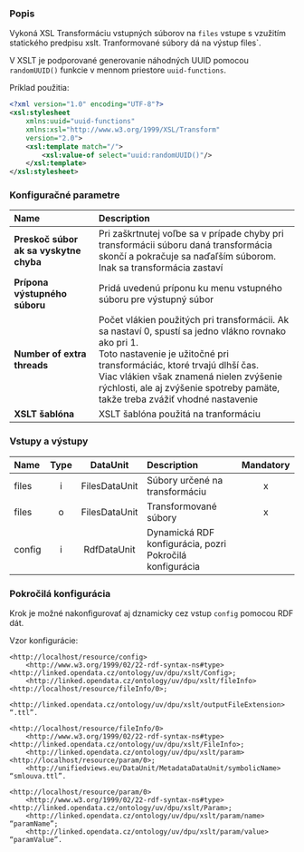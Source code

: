 ### Popis

Vykoná XSL Transformáciu vstupných súborov na `files` vstupe s vzužitím statického predpisu xslt.
Tranformované súbory dá na výstup files`.

V XSLT je podporované generovanie náhodných UUID pomocou `randomUUID()` funkcie v mennom priestore `uuid-functions`.

Príklad použitia:

```xml
<?xml version="1.0" encoding="UTF-8"?>
<xsl:stylesheet
    xmlns:uuid="uuid-functions"
    xmlns:xsl="http://www.w3.org/1999/XSL/Transform"
    version="2.0">
    <xsl:template match="/">
        <xsl:value-of select="uuid:randomUUID()"/>
    </xsl:template>
</xsl:stylesheet>
```

### Konfiguračné parametre

| Name | Description |
|:----|:----|
| **Preskoč súbor ak sa vyskytne chyba** | Pri zaškrtnutej voľbe sa v prípade chyby pri transformácii súboru daná transformácia skončí a pokračuje sa naďaľším súborom. Inak sa transformácia zastaví |
| **Prípona výstupného súboru** | Pridá uvedenú príponu ku menu vstupného súboru pre výstupný súbor |
| **Number of extra threads** | Počet vlákien použitých pri transformácii. Ak sa nastaví 0, spustí sa jedno vlákno rovnako ako pri 1.<br>Toto nastavenie je užitočné pri transformáciác, ktoré trvajú dlhší čas.<br>Viac vlákien však znamená nielen zvýšenie rýchlosti, ale aj zvýšenie spotreby pamäte, takže treba zvážiť vhodné nastavenie |
| **XSLT šablóna** | XSLT šablóna použitá na tranformáciu |

### Vstupy a výstupy

|Name |Type | DataUnit | Description | Mandatory |
|:--------|:------:|:------:|:-------------|:---------------------:|
|files  |i| FilesDataUnit | Súbory určené na transformáciu  |x|
|files  |o| FilesDataUnit | Transformované súbory |x|
|config |i| RdfDataUnit | Dynamická RDF konfigurácia, pozri Pokročilá konfigurácia | |

### Pokročilá konfigurácia

Krok je možné nakonfigurovať aj dznamicky cez vstup `config` pomocou RDF dát.

Vzor konfigurácie:

```turtle
<http://localhost/resource/config> 
    <http://www.w3.org/1999/02/22-rdf-syntax-ns#type> <http://linked.opendata.cz/ontology/uv/dpu/xslt/Config>;
    <http://linked.opendata.cz/ontology/uv/dpu/xslt/fileInfo> <http://localhost/resource/fileInfo/0>;
    <http://linked.opendata.cz/ontology/uv/dpu/xslt/outputFileExtension> “.ttl”.
```

```turtle
<http://localhost/resource/fileInfo/0>
    <http://www.w3.org/1999/02/22-rdf-syntax-ns#type> <http://linked.opendata.cz/ontology/uv/dpu/xslt/FileInfo>;
    <http://linked.opendata.cz/ontology/uv/dpu/xslt/param> <http://localhost/resource/param/0>;
    <http://unifiedviews.eu/DataUnit/MetadataDataUnit/symbolicName> “smlouva.ttl”.
```

```turtle
<http://localhost/resource/param/0>
    <http://www.w3.org/1999/02/22-rdf-syntax-ns#type> <http://linked.opendata.cz/ontology/uv/dpu/xslt/Param>;
    <http://linked.opendata.cz/ontology/uv/dpu/xslt/param/name> “paramName”;
    <http://linked.opendata.cz/ontology/uv/dpu/xslt/param/value> “paramValue”.
```

